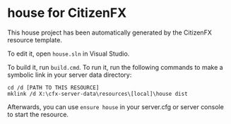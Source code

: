 # house for CitizenFX

This house project has been automatically generated by the CitizenFX resource template.

To edit it, open `house.sln` in Visual Studio.

To build it, run `build.cmd`. To run it, run the following commands to make a symbolic link in your server data directory:

```dos
cd /d [PATH TO THIS RESOURCE]
mklink /d X:\cfx-server-data\resources\[local]\house dist
```

Afterwards, you can use `ensure house` in your server.cfg or server console to start the resource.